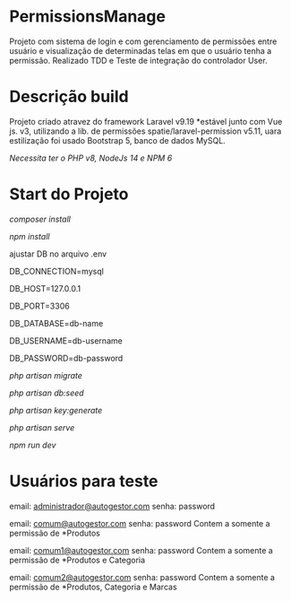 # PermissionsManage
Projeto com sistema de login e com gerenciamento de permissões entre usuário e visualização de determinadas telas em que o usuário tenha a permissão.
Realizado TDD e Teste de integração do controlador User.

# Descrição build
Projeto criado atravez do framework Laravel v9.19 *estável junto com Vue js. v3,
utilizando a lib. de permissões spatie/laravel-permission v5.11,
uara estilização foi usado Bootstrap 5,
banco de dados MySQL.

*Necessita ter o PHP v8, NodeJs 14 e NPM 6*

# Start do Projeto

*composer install*

*npm install* 

ajustar DB no arquivo .env

DB_CONNECTION=mysql

DB_HOST=127.0.0.1

DB_PORT=3306

DB_DATABASE=db-name

DB_USERNAME=db-username

DB_PASSWORD=db-password


*php artisan migrate*

*php artisan db:seed*

*php artisan key:generate*

*php artisan serve*

*npm run dev*

# Usuários para teste

email: administrador@autogestor.com
senha: password

email: comum@autogestor.com
senha: password
Contem a somente a permissão de *Produtos

email: comum1@autogestor.com
senha: password
Contem a somente a permissão de *Produtos e Categoria

email: comum2@autogestor.com
senha: password
Contem a somente a permissão de *Produtos, Categoria e Marcas
